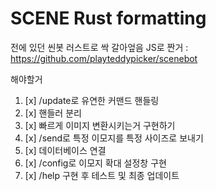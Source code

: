 # SCENE Rust formatting

전에 있던 씬봇 러스트로 싹 갈아엎음
JS로 짠거 : https://github.com/playteddypicker/scenebot

해야할거

1. [x] /update로 유연한 커맨드 핸들링
1. [x] 핸들러 분리
1. [x] 빠르게 이미지 변환시키는거 구현하기
1. [x] /send로 특정 이모지를 특정 사이즈로 보내기
1. [x] 데이터베이스 연결
1. [x] /config로 이모지 확대 설정창 구현
1. [x] /help 구현 후 테스트 및 최종 업데이트
